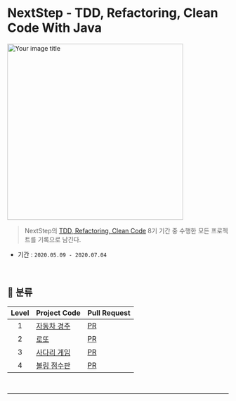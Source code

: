 # NextStep - TDD, Refactoring, Clean Code With Java

<img src="https://user-images.githubusercontent.com/56240505/81491942-8164b300-92ce-11ea-97ed-7ae5864d781e.png" alt="Your image title" width="400"/><br>

> NextStep의 [TDD, Refactoring, Clean Code](https://edu.nextstep.camp/c/8fWRxNWU/) 8기 기간 중 수행한 모든 프로젝트를 기록으로 남긴다.

* 기간 : ``2020.05.09 - 2020.07.04``

<br>

## 📑 분류

| Level | Project Code | Pull Request |
|:---:|:---|:---|
| 1 | [자동차 경주](https://github.com/xlffm3/NEXTSTEP-TDD/tree/master/java-racingcar) | [PR](https://github.com/next-step/java-racingcar/pulls?q=is%3Apr+is%3Aclosed+author%3Axlffm3) |
| 2 | [로또](https://github.com/xlffm3/NEXTSTEP-TDD/tree/master/java-lotto) | [PR](https://github.com/next-step/java-lotto/pulls?q=is%3Apr+is%3Aclosed+author%3Axlffm3) |
| 3 | [사다리 게임](https://github.com/xlffm3/NEXTSTEP-TDD/tree/master/java-ladder) | [PR](https://github.com/next-step/java-ladder/pulls?q=is%3Apr+author%3Axlffm3+is%3Aclosed) |
| 4 | [볼링 점수판](https://github.com/xlffm3/NEXTSTEP-TDD/tree/master/java-bowling) | [PR](https://github.com/next-step/java-bowling/pulls?q=is%3Apr+is%3Aclosed+author%3Axlffm3) |

<br>

---
